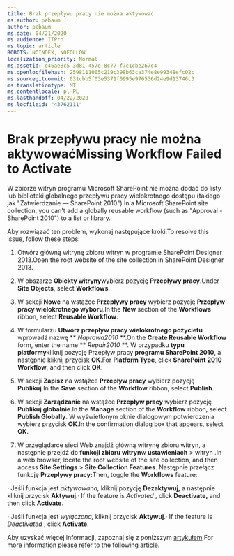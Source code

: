 ```yaml
---
title: Brak przepływu pracy nie można aktywować
ms.author: pebaum
author: pebaum
ms.date: 04/21/2020
ms.audience: ITPro
ms.topic: article
ROBOTS: NOINDEX, NOFOLLOW
localization_priority: Normal
ms.assetid: e46ae8c5-3d81-457e-8c77-f7c1cbe267c4
ms.openlocfilehash: 2598111005c219c398b63ca374e8e99348efc02c
ms.sourcegitcommit: 631cbb5f03e5371f0995e976536d24e9d13746c3
ms.translationtype: MT
ms.contentlocale: pl-PL
ms.lasthandoff: 04/22/2020
ms.locfileid: "43762111"
---
```

# <a name="missing-workflow-failed-to-activate"></a><span data-ttu-id="57036-102">Brak przepływu pracy nie można aktywować</span><span class="sxs-lookup"><span data-stu-id="57036-102">Missing Workflow Failed to Activate</span></span>

<span data-ttu-id="57036-103">W zbiorze witryn programu Microsoft SharePoint nie można dodać do listy lub biblioteki globalnego przepływu pracy wielokrotnego dostępu (takiego jak "Zatwierdzanie — SharePoint 2010").</span><span class="sxs-lookup"><span data-stu-id="57036-103">In a Microsoft SharePoint site collection, you can't add a globally reusable workflow (such as "Approval - SharePoint 2010") to a list or library.</span></span>
  
<span data-ttu-id="57036-104">Aby rozwiązać ten problem, wykonaj następujące kroki:</span><span class="sxs-lookup"><span data-stu-id="57036-104">To resolve this issue, follow these steps:</span></span> 
  
1. <span data-ttu-id="57036-105">Otwórz główną witrynę zbioru witryn w programie SharePoint Designer 2013.</span><span class="sxs-lookup"><span data-stu-id="57036-105">Open the root website of the site collection in SharePoint Designer 2013.</span></span>
  
2. <span data-ttu-id="57036-106">W obszarze **Obiekty witryny**wybierz pozycję **Przepływy pracy**.</span><span class="sxs-lookup"><span data-stu-id="57036-106">Under **Site Objects**, select **Workflows**.</span></span> 
  
3. <span data-ttu-id="57036-107">W sekcji **Nowe** na wstążce **Przepływy pracy** wybierz pozycję **Przepływ pracy wielokrotnego wyboru**.</span><span class="sxs-lookup"><span data-stu-id="57036-107">In the **New** section of the **Workflows** ribbon, select **Reusable Workflow**.</span></span> 
  
4. <span data-ttu-id="57036-108">W formularzu **Utwórz przepływ pracy wielokrotnego pożycietu** wprowadź nazwę \*\* *Naprawa2010* \*\*.</span><span class="sxs-lookup"><span data-stu-id="57036-108">On the **Create Reusable Workflow** form, enter the name \*\* *Repair2010* \*\*.</span></span> <span data-ttu-id="57036-109">W przypadku **typu platformy**kliknij pozycję Przepływ pracy **programu SharePoint 2010**, a następnie kliknij przycisk **OK**.</span><span class="sxs-lookup"><span data-stu-id="57036-109">For **Platform Type**, click **SharePoint 2010 Workflow**, and then click **OK**.</span></span> 
  
1. <span data-ttu-id="57036-110">W sekcji **Zapisz** na wstążce **Przepływ pracy** wybierz pozycję **Publikuj**.</span><span class="sxs-lookup"><span data-stu-id="57036-110">In the **Save** section of the **Workflow** ribbon, select **Publish**.</span></span> 
  
2. <span data-ttu-id="57036-111">W sekcji **Zarządzanie** na wstążce **Przepływ pracy** wybierz pozycję **Publikuj globalnie**.</span><span class="sxs-lookup"><span data-stu-id="57036-111">In the **Manage** section of the **Workflow** ribbon, select **Publish Globally**.</span></span> <span data-ttu-id="57036-112">W wyświetlonym oknie dialogowym potwierdzenia wybierz przycisk **OK**.</span><span class="sxs-lookup"><span data-stu-id="57036-112">In the confirmation dialog box that appears, select **OK**.</span></span> 
  
3. <span data-ttu-id="57036-113">W przeglądarce sieci Web znajdź główną witrynę zbioru witryn, a następnie przejdź do **funkcji zbioru witryn**w **ustawieniach** \> witryn .</span><span class="sxs-lookup"><span data-stu-id="57036-113">In a web browser, locate the root website of the site collection, and then access **Site Settings** \> **Site Collection Features**.</span></span> <span data-ttu-id="57036-114">Następnie przełącz funkcję **Przepływy pracy:**</span><span class="sxs-lookup"><span data-stu-id="57036-114">Then, toggle the **Workflows** feature:</span></span> 
  
<span data-ttu-id="57036-115">· Jeśli funkcja jest *aktywowana,* kliknij pozycję **Dezaktywuj,** a następnie kliknij przycisk **Aktywuj**.</span><span class="sxs-lookup"><span data-stu-id="57036-115">· If the feature is  *Activated*  , click **Deactivate,** and then click **Activate**.</span></span> 
  
<span data-ttu-id="57036-116">· Jeśli funkcja jest *wyłączona,* kliknij przycisk **Aktywuj**.</span><span class="sxs-lookup"><span data-stu-id="57036-116">· If the feature is  *Deactivated*  , click **Activate**.</span></span> 
  
<span data-ttu-id="57036-117">Aby uzyskać więcej informacji, zapoznaj się z poniższym [artykułem](https://go.microsoft.com/fwlink/?linkid=2047770&amp;clcid=0x409).</span><span class="sxs-lookup"><span data-stu-id="57036-117">For more information please refer to the following [article](https://go.microsoft.com/fwlink/?linkid=2047770&amp;clcid=0x409).</span></span>
  

